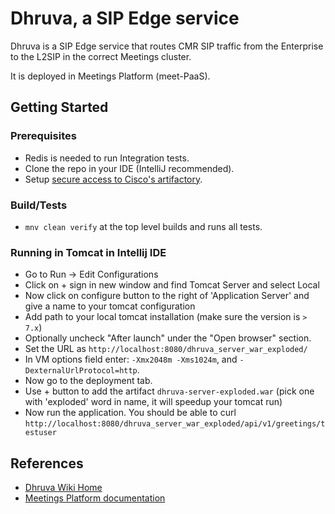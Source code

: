 # Dhruva, a SIP Edge service

Dhruva is a SIP Edge service that routes CMR SIP traffic from the Enterprise to the L2SIP in the correct Meetings cluster.

It is deployed in Meetings Platform (meet-PaaS).

## Getting Started

### Prerequisites
- Redis is needed to run Integration tests.
- Clone the repo in your IDE (IntelliJ recommended).
- Setup [secure access to Cisco's artifactory](https://sqbu-github.cisco.com/pages/WebexSquared/docs/DeveloperTools/maven.html). 
### Build/Tests
- `mnv clean verify` at the top level builds and runs all tests.
### Running in Tomcat in Intellij IDE
- Go to Run -> Edit Configurations
- Click on + sign in new window and find Tomcat Server and select Local
- Now click on configure button to the right of 'Application Server' and give a name to your tomcat configuration
- Add path to your local tomcat installation (make sure the version is `> 7.x`)
- Optionally uncheck "After launch" under the "Open browser" section.
- Set the URL as `http://localhost:8080/dhruva_server_war_exploded/`
- In VM options field enter: `-Xmx2048m -Xms1024m`, and `-DexternalUrlProtocol=http`.
- Now go to the deployment tab.
- Use + button to add the artifact `dhruva-server-exploded.war` (pick one with 'exploded' word in name, it will speedup your tomcat run)
- Now run the application. You should be able to curl `http://localhost:8080/dhruva_server_war_exploded/api/v1/greetings/testuser`
## References

- [Dhruva Wiki Home](https://wiki.cisco.com/display/WX2/Dhruva+-+Next+Gen+SIP+Edge)
- [Meetings Platform documentation](https://sqbu-github.cisco.com/pages/WebexPlatform/docs/)